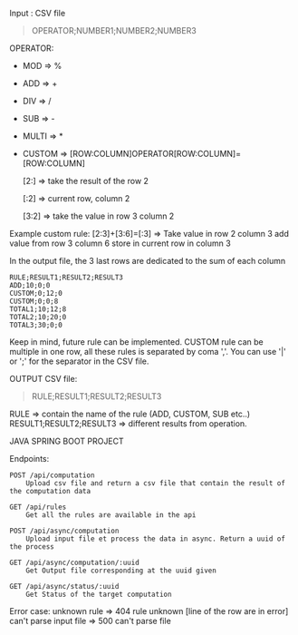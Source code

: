 Input : CSV file

> OPERATOR;NUMBER1;NUMBER2;NUMBER3

OPERATOR:

- MOD => %
- ADD => +
- DIV => /
- SUB => -
- MULTI => *
- CUSTOM => [ROW:COLUMN]OPERATOR[ROW:COLUMN]=[ROW:COLUMN]

  [2:] => take the result of the row 2

  [:2] => current row, column 2

  [3:2] => take the value in row 3 column 2

Example custom rule:
[2:3]+[3:6]=[:3] => Take value in row 2 column 3 add value from row 3 column 6 store in current row in column 3

In the output file, the 3 last rows are dedicated to the sum of each column


```
RULE;RESULT1;RESULT2;RESULT3
ADD;10;0;0
CUSTOM;0;12;0
CUSTOM;0;0;8
TOTAL1;10;12;8
TOTAL2;10;20;0
TOTAL3;30;0;0
```

Keep in mind, future rule can be implemented.
CUSTOM rule can be multiple in one row, all these rules is separated by coma ','.
You can use '|' or ';' for the separator in the CSV file.

OUTPUT CSV file:

> RULE;RESULT1;RESULT2;RESULT3

RULE => contain the name of the rule (ADD, CUSTOM, SUB etc..)
RESULT1;RESULT2;RESULT3 => different results from operation.

JAVA SPRING BOOT PROJECT

Endpoints:

	POST /api/computation
		Upload csv file and return a csv file that contain the result of the computation data

	GET /api/rules
		Get all the rules are available in the api

	POST /api/async/computation
		Upload input file et process the data in async. Return a uuid of the process

	GET /api/async/computation/:uuid
		Get Output file corresponding at the uuid given

	GET /api/async/status/:uuid
		Get Status of the target computation

Error case:
	unknown rule => 404 rule unknown [line of the row are in error] 
	can't parse input file => 500 can't parse file
	
